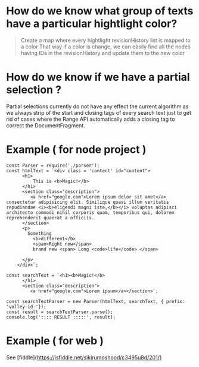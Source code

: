 # How do we know what group of texts have a particular hightlight color?
> Create a map where every hightlight revisionHistory list is mapped to a color
> That way if a color is change, we can easily find all the nodes having IDs in the revisionHistory and update them to the new color

# How do we know if we have a partial selection ?
Partial selections currently do not have any effect the current algorithm as we always strip of the start and closing tags
of every search text just to get rid of cases where the Range API automatically adds a closing tag to correct the DocumentFragment.

# Example ( for node project )

```
const Parser = require('./parser');
const htmlText = `<div class = 'content' id="content">
      <h1>
          This is <b>Magic!</b>
      </h1>
      <section class="description">
         <a href="google.com">Lorem ipsum dolor sit amet</a> consectetur adipisicing elit. Similique quasi illum veritatis repudiandae <i><b>eligendi magni iste,</b></i> voluptas adipisci architecto commodi nihil corporis quam, temporibus qui, dolorem reprehenderit quaerat a officiis.
      </section>
      <p>
        Something
          <b>different</b>
          <span>Right now</span>
          brand new <span> Long <code>life</code> </span>

      </p>
    </div>`;

const searchText = `<h1><b>Magic!</b>
      </h1>
      <section class="description">
         <a href="google.com">Lorem ipsum</a></section>`;

const searchTextParser = new Parser(htmlText, searchText, { prefix: 'volley-id-'});
const result = searchTextParser.parse();
console.log(':::: RESULT :::::', result);

```

# Example ( for web )
See [fiddle]{https://jsfiddle.net/sikirumoshood/c3495u8d/201/}

